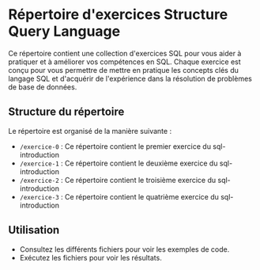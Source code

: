 # Répertoire d'exercices Structure Query Language

Ce répertoire contient une collection d'exercices SQL pour vous aider à pratiquer et à améliorer vos compétences en SQL. Chaque exercice est conçu pour vous permettre de mettre en pratique les concepts clés du langage SQL et d'acquérir de l'expérience dans la résolution de problèmes de base de données.

## Structure du répertoire

Le répertoire est organisé de la manière suivante :

- `/exercice-0` : Ce répertoire contient le premier exercice du sql-introduction
- `/exercice-1` : Ce répertoire contient le deuxième exercice du sql-introduction
- `/exercice-2` : Ce répertoire contient le troisième exercice du sql-introduction
- `/exercice-3` : Ce répertoire contient le quatrième exercice du sql-introduction 

## Utilisation

- Consultez les différents fichiers pour voir les exemples de code.
- Exécutez les fichiers pour voir les résultats.
